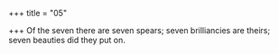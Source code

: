 +++
title = "05"

+++
Of the seven there are seven spears; seven brilliancies are theirs;  
seven beauties did they put on.  